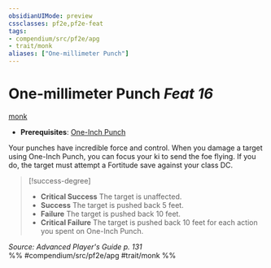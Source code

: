 ```yaml
---
obsidianUIMode: preview
cssclasses: pf2e,pf2e-feat
tags:
- compendium/src/pf2e/apg
- trait/monk
aliases: ["One-millimeter Punch"]
---
```

# One-millimeter Punch  *Feat 16*  
[monk](rules/traits/monk.md "Monk Class Trait")  

- **Prerequisites**: [One-Inch Punch](compendium/feats/one-inch-punch-apg.md)

Your punches have incredible force and control. When you damage a target using One-Inch Punch, you can focus your ki to send the foe flying. If you do, the target must attempt a Fortitude save against your class DC.

> [!success-degree] 
> - **Critical Success** The target is unaffected.
> - **Success** The target is pushed back 5 feet.
> - **Failure** The target is pushed back 10 feet.
> - **Critical Failure** The target is pushed back 10 feet for each action you spent on One-Inch Punch.

*Source: Advanced Player's Guide p. 131*  
%% #compendium/src/pf2e/apg #trait/monk %%